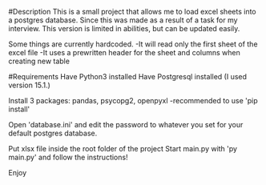 #Description
This is a small project that allows me to load excel sheets into
a postgres database. Since this was made as a result of a task for my
interview. This version is limited in abilities, but can be updated easily.

Some things are currently hardcoded. 
-It will read only the first sheet of the excel file
-It uses a prewritten header for the sheet and columns when creating new table

#Requirements
Have Python3 installed
Have Postgresql installed (I used version 15.1.)

Install 3 packages: pandas, psycopg2, openpyxl
-recommended to use 'pip install'

Open 'database.ini' and edit the password to whatever you set for your default
postgres database.

Put xlsx file inside the root folder of the project
Start main.py with 'py main.py' and follow the instructions!

Enjoy
